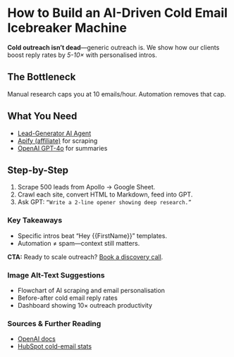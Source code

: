 <h1>How to Build an AI-Driven Cold Email Icebreaker Machine</h1>

<p><strong>Cold outreach isn’t dead</strong>—generic outreach is. We show how
our clients boost reply rates by <em>5-10×</em> with personalised intros.</p>

<h2>The Bottleneck</h2>
<p>Manual research caps you at 10 emails/hour. Automation removes that cap.</p>

<h2>What You Need</h2>
<ul>
  <li><a href="https://kingofautomation.com/ai-agents#leadgenerator">Lead-Generator AI Agent</a></li>
  <li><a href="https://www.apify.com/?utm_source=koa&utm_medium=blog_aff">Apify (affiliate)</a> for scraping</li>
  <li><a href="https://openai.com/">OpenAI GPT-4o</a> for summaries</li>
</ul>

<h2>Step-by-Step</h2>
<ol>
  <li>Scrape 500 leads from Apollo → Google Sheet.</li>
  <li>Crawl each site, convert HTML to Markdown, feed into GPT.</li>
  <li>Ask GPT: <code>“Write a 2-line opener showing deep research.”</code></li>
</ol>

<h3>Key Takeaways</h3>
<ul>
  <li>Specific intros beat “Hey {{FirstName}}” templates.</li>
  <li>Automation ≠ spam—context still matters.</li>
</ul>

<p><strong>CTA:</strong> Ready to scale outreach? <a href="https://kingofautomation.com/book-a-consultation-ai-automation">Book a discovery call</a>.</p>

<h3>Image Alt-Text Suggestions</h3>
<ul>
  <li>Flowchart of AI scraping and email personalisation</li>
  <li>Before-after cold email reply rates</li>
  <li>Dashboard showing 10× outreach productivity</li>
</ul>

<h3>Sources &amp; Further Reading</h3>
<ul>
  <li><a href="https://openai.com/">OpenAI docs</a></li>
  <li><a href="https://blog.hubspot.com/sales/cold-email-stats">HubSpot cold-email stats</a></li>
</ul>
